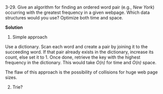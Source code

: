 3-29. Give an algorithm for finding an ordered word pair (e.g., *New York*) occurring with the greatest frequency in a given webpage. Which data structures would you use? Optimize both time and space.

**Solution**

1. Simple approach

Use a dictionary. Scan each word and create a pair by joining it to the succeeding word. If that pair already exists in the dictionary, increase its count, else set it to 1. Once done, retrieve the key with the highest frequency in the dictionary.
This would take *O(n)* for time and *O(n)* space. 

The flaw of this approach is the possibility of collisions for huge web page sizes.

2. Trie?